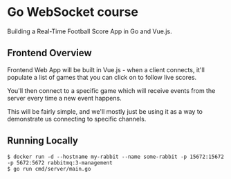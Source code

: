 Go WebSocket course
=======================

Building a Real-Time Football Score App in Go and Vue.js.

## Frontend Overview

Frontend Web App will be built in Vue.js - when a client connects, it'll 
populate a list of games that you can click on to follow live scores.

You'll then connect to a specific game which will receive events from the
server every time a new event happens.

This will be fairly simple, and we'll mostly just be using it as a way to
demonstrate us connecting to specific channels.


## Running Locally

```
$ docker run -d --hostname my-rabbit --name some-rabbit -p 15672:15672 -p 5672:5672 rabbitmq:3-management
$ go run cmd/server/main.go
```
